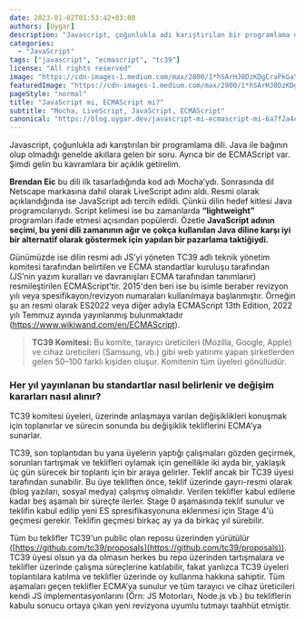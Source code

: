 ```yaml
---
date: 2023-01-02T01:53:42+03:00
authors: [Uygar]
description: "Javascript, çoğunlukla adı karıştırılan bir programlama dili. Java ile bağının olup olmadığı genelde akıllara gelen bir soru."
categories:
  - "JavaScript"
tags: ["javascript", "ecmascript", "tc39"]
license: "All rights reserved"
image: "https://cdn-images-1.medium.com/max/2800/1*hSArHJ0DzKDgCraPkGaYKA.png"
featuredImage: "https://cdn-images-1.medium.com/max/2800/1*hSArHJ0DzKDgCraPkGaYKA.png"
pageStyle: "normal"
title: "JavaScript mi, ECMAScript mi?"
subtitle: "Mocha, LiveScript, JavaScript, ECMAScript"
canonical: "https://blog.uygar.dev/javascript-mi-ecmascript-mi-6a7f2a4ccc8b?source=friends_link&sk=07acf323776a3a78d934e1967e93344f"
---
```


Javascript, çoğunlukla adı karıştırılan bir programlama dili. Java ile bağının olup olmadığı genelde akıllara gelen bir soru. Ayrıca bir de ECMAScript var. Şimdi gelin bu kavramlara bir açıklık getirelim.

**Brendan Eic** bu dili ilk tasarladığında kod adı Mocha’ydı. Sonrasında dil Netscape markasına dahil olarak LiveScript adını aldı. Resmi olarak açıklandığında ise JavaScript adı tercih edildi. Çünkü dilin hedef kitlesi Java programcılarıydı. Script kelimesi ise bu zamanlarda **“lightweight”** programları ifade etmesi açısından popülerdi. Özetle **JavaScript adının seçimi, bu yeni dili zamanının ağır ve çokça kullanılan Java diline karşı iyi bir alternatif olarak göstermek için yapılan bir pazarlama taktiğiydi.**

Günümüzde ise dilin resmi adı JS’yi yöneten TC39 adlı teknik yönetim komitesi tarafından belirtilen ve ECMA standartlar kuruluşu tarafından (JS’nin yazım kuralları ve davranışları ECMA tarafından tanımlanır) resmileştirilen ECMAScript’tir. 2015'den beri ise bu isimle beraber revizyon yılı veya spesifikayon/revizyon numaraları kullanılmaya başlanmıştır. Örneğin şu an resmi olarak ES2022 veya diğer adıyla ECMAScript 13th Edition, 2022 yılı Temmuz ayında yayınlanmış bulunmaktadır (https://www.wikiwand.com/en/ECMAScript).
> **TC39 Komitesi:** Bu komite, tarayıcı üreticileri (Mozilla, Google, Apple) ve cihaz üreticileri (Samsung, vb.) gibi web yatırımı yapan şirketlerden gelen 50–100 farklı kişiden oluşur. Komitenin tüm üyeleri gönüllüdür.

### **Her yıl yayınlanan bu standartlar nasıl belirlenir ve değişim kararları nasıl alınır?**

TC39 komitesi üyeleri, üzerinde anlaşmaya varılan değişiklikleri konuşmak için toplanırlar ve sürecin sonunda bu değişiklik tekliflerini ECMA’ya sunarlar.

TC39, son toplantıdan bu yana üyelerin yaptığı çalışmaları gözden geçirmek, sorunları tartışmak ve teklifleri oylamak için genellikle iki ayda bir, yaklaşık üç gün sürecek bir toplantı için bir araya gelirler. Teklif ancak bir TC39 üyesi tarafından sunabilir. Bu üye tekliften önce, teklif üzerinde gayrı-resmi olarak (blog yazıları, sosyal medya) çalışmış olmalıdır. Verilen teklifler kabul edilene kadar beş aşamalı bir süreçte ilerler. Stage 0 aşamasında teklif sunulur ve teklifin kabul edilip yeni ES spresifikasyonuna eklenmesi için Stage 4'ü geçmesi gerekir. Teklifin geçmesi birkaç ay ya da birkaç yıl sürebilir.

Tüm bu teklifler TC39'un public olan reposu üzerinden yürütülür ([https://github.com/tc39/proposals](https://github.com/tc39/proposals)). TC39 üyesi olsun ya da olmasın herkes bu repo üzerinden tartışmalara ve teklifler üzerinde çalışma süreçlerine katılabilir, fakat yanlızca TC39 üyeleri toplantılara katılma ve teklifler üzerinde oy kullanma hakkına sahiptir. Tüm aşamaları geçen teklifler ECMA’ya sunulur ve tüm tarayıcı ve cihaz üreticileri kendi JS implementasyonlarını (Örn: JS Motorları, Node.js vb.) bu tekliflerin kabulu sonucu ortaya çıkan yeni revizyona uyumlu tutmayı taahhüt etmiştir.


